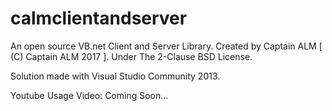 # calmclientandserver

An open source VB.net Client and Server Library.
Created by Captain ALM [ (C) Captain ALM 2017 ].
Under The 2-Clause BSD License.

Solution made with Visual Studio Community 2013.

Youtube Usage Video:
Coming Soon...